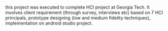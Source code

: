 this project was executed to complete HCI project at Georgia Tech. It involves client requirement (through survey, interviews etc) based on 7 HCI principals, prototype designing (low and medium fidelity techniques), implementation on android studio project. 



